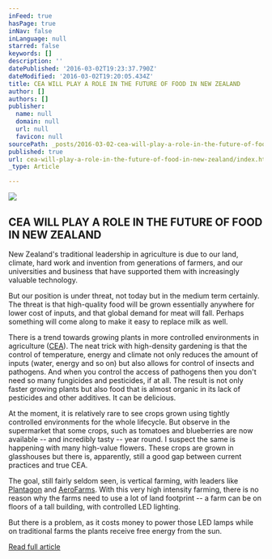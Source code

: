 ```yaml
---
inFeed: true
hasPage: true
inNav: false
inLanguage: null
starred: false
keywords: []
description: ''
datePublished: '2016-03-02T19:23:37.790Z'
dateModified: '2016-03-02T19:20:05.434Z'
title: CEA WILL PLAY A ROLE IN THE FUTURE OF FOOD IN NEW ZEALAND
author: []
authors: []
publisher:
  name: null
  domain: null
  url: null
  favicon: null
sourcePath: _posts/2016-03-02-cea-will-play-a-role-in-the-future-of-food-in-new-zealand.md
published: true
url: cea-will-play-a-role-in-the-future-of-food-in-new-zealand/index.html
_type: Article

---
```

![](https://the-grid-user-content.s3-us-west-2.amazonaws.com/08ffe9b2-bb9b-4a13-84cd-3c893848ffea.jpg)

## CEA WILL PLAY A ROLE IN THE FUTURE OF FOOD IN NEW ZEALAND 

New Zealand's traditional leadership in agriculture is due to our land, climate, hard work and invention from generations of farmers, and our universities and business that have supported them with increasingly valuable technology.

But our position is under threat, not today but in the medium term certainly. The threat is that high-quality food will be grown essentially anywhere for lower cost of inputs, and that global demand for meat will fall. Perhaps something will come along to make it easy to replace milk as well.

There is a trend towards growing plants in more controlled environments in agriculture ([CEA][0]). The neat trick with high-density gardening is that the control of temperature, energy and climate not only reduces the amount of inputs (water, energy and so on) but also allows for control of insects and pathogens. And when you control the access of pathogens then you don't need so many fungicides and pesticides, if at all. The result is not only faster growing plants but also food that is almost organic in its lack of pesticides and other additives. It can be delicious.

At the moment, it is relatively rare to see crops grown using tightly controlled environments for the whole lifecycle. But observe in the supermarket that some crops, such as tomatoes and blueberries are now available -- and incredibly tasty -- year round. I suspect the same is happening with many high-value flowers. These crops are grown in glasshouses but there is, apparently, still a good gap between current practices and true CEA.

The goal, still fairly seldom seen, is vertical farming, with leaders like [Plantagon][1] and [AeroFarms][2]. With this very high intensity farming, there is no reason why the farms need to use a lot of land footprint -- a farm can be on floors of a tall building, with controlled LED lighting.

But there is a problem, as it costs money to power those LED lamps while on traditional farms the plants receive free energy from the sun.

[Read full article ][3]

[0]: http://t.umblr.com/redirect?z=https%3A%2F%2Fen.wikipedia.org%2Fwiki%2FControlled-environment_agriculture&t=NDU0Mzg2OGM4MDlmN2E0N2Q1ZTM3MTdlODg5MzRmMTEyZDliZTdiNix2Nko0eTQxNA%3D%3D
[1]: http://t.umblr.com/redirect?z=http%3A%2F%2Fplantagon.com%2Furban-agriculture%2Fcultivation-systems&t=NTIxM2FhMjFhMDVkYzAxNzY3Y2I4MWEzZTNkY2JkNGJiNTM4NTNlMSx2Nko0eTQxNA%3D%3D
[2]: http://t.umblr.com/redirect?z=http%3A%2F%2Faerofarms.com%2F&t=YzA0MGZiZTVmNTQyYTFiYTI1NGRhYjUxYjFhMTg3NzNiNTdkNzg1OSx2Nko0eTQxNA%3D%3D
[3]: http://t.umblr.com/redirect?z=http%3A%2F%2Fwww.nbr.co.nz%2Fopinion%2Fthere-future-food-new-zealand-lw&t=MWRmMGJmMWU5MjI3YzRiOWY5ODQ3NGFkMjBmODU2MDFhNDIzNWZlMCx2Nko0eTQxNA%3D%3D